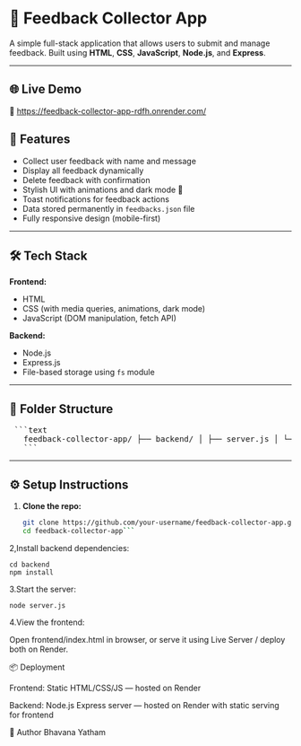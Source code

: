 # 💬 Feedback Collector App

A simple full-stack application that allows users to submit and manage feedback. Built using **HTML**, **CSS**, **JavaScript**, **Node.js**, and **Express**.

---

## 🌐 Live Demo

🔗 https://feedback-collector-app-rdfh.onrender.com/

## 🚀 Features

- Collect user feedback with name and message
- Display all feedback dynamically
- Delete feedback with confirmation
- Stylish UI with animations and dark mode 🌙
- Toast notifications for feedback actions
- Data stored permanently in `feedbacks.json` file
- Fully responsive design (mobile-first)

---

## 🛠️ Tech Stack

**Frontend:**
- HTML
- CSS (with media queries, animations, dark mode)
- JavaScript (DOM manipulation, fetch API)

**Backend:**
- Node.js
- Express.js
- File-based storage using `fs` module

---

## 📂 Folder Structure

<pre> ```text 
   feedback-collector-app/ ├── backend/ │ ├── server.js │ └── feedbacks.json ├── frontend/ │ ├── index.html │ ├── style.css │ └── script.js └── README.md 
   ``` </pre>



---

## ⚙️ Setup Instructions

1. **Clone the repo:**
   ```bash
   git clone https://github.com/your-username/feedback-collector-app.git
   cd feedback-collector-app```
2,Install backend dependencies:
   ```
   cd backend
   npm install
   ```
3.Start the server:
   ```
   node server.js
   ```
4.View the frontend:

Open frontend/index.html in browser, or serve it using Live Server / deploy both on Render.

📦 Deployment

Frontend: Static HTML/CSS/JS — hosted on Render

Backend: Node.js Express server — hosted on Render with static serving for frontend

👤 Author
Bhavana Yatham
